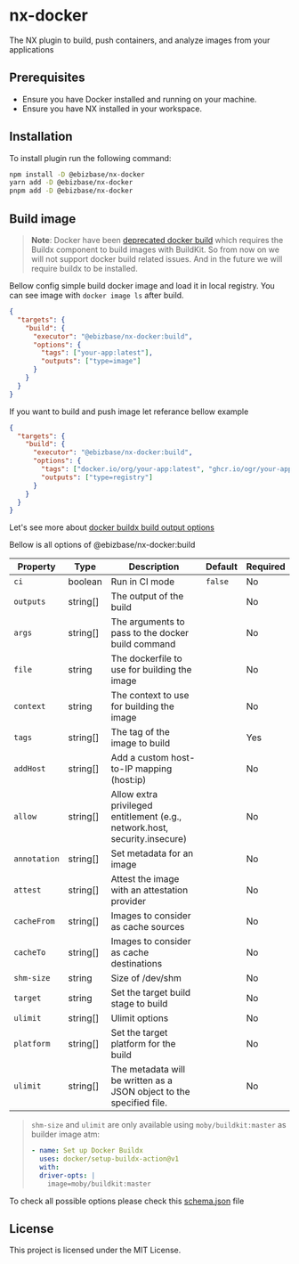 # nx-docker

The NX plugin to build, push containers, and analyze images from your applications

## Prerequisites

- Ensure you have Docker installed and running on your machine.
- Ensure you have NX installed in your workspace.

## Installation

To install plugin run the following command:

```bash
npm install -D @ebizbase/nx-docker
yarn add -D @ebizbase/nx-docker
pnpm add -D @ebizbase/nx-docker
```

## Build image

> **Note**: Docker have been [deprecated docker build](https://docs.docker.com/engine/deprecated/#legacy-builder-fallback) which requires the Buildx component to build images with BuildKit. So from now on we will not support docker build related issues. And in the future we will require buildx to be installed.

Bellow config simple build docker image and load it in local registry. You can see image with `docker image ls` after build.

```json
{
  "targets": {
    "build": {
      "executor": "@ebizbase/nx-docker:build",
      "options": {
        "tags": ["your-app:latest"],
        "outputs": ["type=image"]
      }
    }
  }
}
```

If you want to build and push image let referance bellow example

```json
{
  "targets": {
    "build": {
      "executor": "@ebizbase/nx-docker:build",
      "options": {
        "tags": ["docker.io/org/your-app:latest", "ghcr.io/ogr/your-app:latest"],
        "outputs": ["type=registry"]
      }
    }
  }
}
```

Let's see more about [docker buildx build output options](https://docs.docker.com/reference/cli/docker/buildx/build/#output)

Bellow is all options of @ebizbase/nx-docker:build

| Property     | Type     | Description                                                                | Default | Required |
| ------------ | -------- | -------------------------------------------------------------------------- | ------- | -------- |
| `ci`         | boolean  | Run in CI mode                                                             | `false` | No       |
| `outputs`    | string[] | The output of the build                                                    |         | No       |
| `args`       | string[] | The arguments to pass to the docker build command                          |         | No       |
| `file`       | string   | The dockerfile to use for building the image                               |         | No       |
| `context`    | string   | The context to use for building the image                                  |         | No       |
| `tags`       | string[] | The tag of the image to build                                              |         | Yes      |
| `addHost`    | string[] | Add a custom host-to-IP mapping (host:ip)                                  |         | No       |
| `allow`      | string[] | Allow extra privileged entitlement (e.g., network.host, security.insecure) |         | No       |
| `annotation` | string[] | Set metadata for an image                                                  |         | No       |
| `attest`     | string[] | Attest the image with an attestation provider                              |         | No       |
| `cacheFrom`  | string[] | Images to consider as cache sources                                        |         | No       |
| `cacheTo`    | string[] | Images to consider as cache destinations                                   |         | No       |
| `shm-size`   | string   | Size of /dev/shm                                                           |         | No       |
| `target`     | string   | Set the target build stage to build                                        |         | No       |
| `ulimit`     | string[] | Ulimit options                                                             |         | No       |
| `platform`   | string[] | Set the target platform for the build                                      |         | No       |
| `ulimit`     | string[] | The metadata will be written as a JSON object to the specified file.       |         | No       |

> `shm-size` and `ulimit` are only available using `moby/buildkit:master`
> as builder image atm:
>
> ```yaml
> - name: Set up Docker Buildx
>   uses: docker/setup-buildx-action@v1
>   with:
>   driver-opts: |
>     image=moby/buildkit:master
> ```

To check all possible options please check this [schema.json](./src/executors/build/schema.json) file

## License

This project is licensed under the MIT License.
